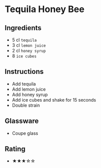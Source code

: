 # Tequila Honey Bee

## Ingredients
- 5 cl `tequila`
- 3 cl `lemon juice`
- 2 cl `honey syrup`
- 8 `ice cubes`

## Instructions
- Add tequila
- Add lemon juice
- Add honey syrup
- Add ice cubes and shake for 15 seconds
- Double strain

## Glassware
- Coupe glass

## Rating
- ★★★☆☆